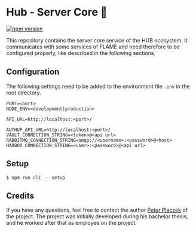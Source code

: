 # Hub - Server Core 🌴

[![npm version](https://badge.fury.io/js/@personalhealthtrain%2Fcentral-api.svg)](https://badge.fury.io/js/@personalhealthtrain%2Fcentral-api)

This repository contains the server core service of the HUB ecosystem.
It communicates with some services of FLAME and need therefore to be configured properly, like described 
in the following sections.

## Configuration
The following settings need to be added to the environment file `.env` in the root directory.
```
PORT=<port>
NODE_ENV=<development|production>

API_URL=http://localhost:<port>/

AUTHUP_API_URL=http://localhost:<port>/
VAULT_CONNECTION_STRING=<token>@<api url>
RABBITMQ_CONNECTION_STRING=amqp://<username>:<password>@<host>
HARBOR_CONNECTION_STRING=<user>:<password>@<api url>

```

## Setup

```shell
$ npm run cli -- setup
```

## Credits
If you have any questions, feel free to contact the author [Peter Placzek](https://github.com/tada5hi) of the project.
The project was initially developed during his bachelor thesis, and he worked after that as employee
on the project.
